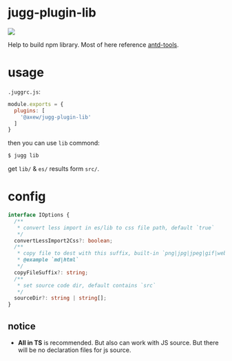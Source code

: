 # jugg-plugin-lib

[![](https://img.shields.io/npm/v/@axew/jugg-plugin-lib.svg?style=flat)](https://github.com/daief/jugg/tree/master/packages/jugg-plugin-lib)

Help to build npm library.
Most of here reference [antd-tools](http://github.com/ant-design/antd-tools).

# usage

`.juggrc.js`:

```js
module.exports = {
  plugins: [
    '@axew/jugg-plugin-lib'
  ]
}
```

then you can use `lib` commond:

```bash
$ jugg lib
```

get `lib/` & `es/` results form `src/`.

# config

```ts
interface IOptions {
  /**
   * convert less import in es/lib to css file path, default `true`
   */
  convertLessImport2Css?: boolean;
  /**
   * copy file to dest with this suffix, built-in `png|jpg|jpeg|gif|webp|svg|mp4|webm|ogg|mp3|wav|flac|aac|woff|woff2|eot|ttf|otf`
   * @example `md|html`
   */
  copyFileSuffix?: string;
  /**
   * set source code dir, default contains `src`
   */
  sourceDir?: string | string[];
}

```

## notice

- **All in TS** is recommended. But also can work with JS source. But there will be no declaration files for js source.